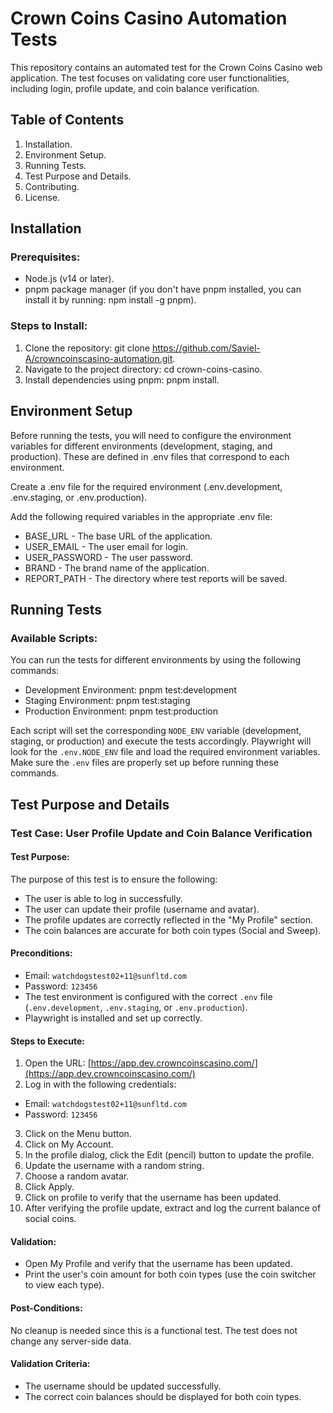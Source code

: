 # Crown Coins Casino Automation Tests

This repository contains an automated test for the Crown Coins Casino web application. The test focuses on validating core user functionalities, including login, profile update, and coin balance verification.

## Table of Contents
1. Installation.
2. Environment Setup.
3. Running Tests.
4. Test Purpose and Details.
5. Contributing.
6. License.

## Installation

### Prerequisites:
- Node.js (v14 or later).
- pnpm package manager (if you don't have pnpm installed, you can install it by running: npm install -g pnpm).

### Steps to Install:
1. Clone the repository: git clone https://github.com/Saviel-A/crowncoinscasino-automation.git.
2. Navigate to the project directory: cd crown-coins-casino.
3. Install dependencies using pnpm: pnpm install.

## Environment Setup

Before running the tests, you will need to configure the environment variables for different environments (development, staging, and production). These are defined in .env files that correspond to each environment.

Create a .env file for the required environment (.env.development, .env.staging, or .env.production).

Add the following required variables in the appropriate .env file:

- BASE_URL - The base URL of the application.
- USER_EMAIL - The user email for login.
- USER_PASSWORD - The user password.
- BRAND - The brand name of the application.
- REPORT_PATH - The directory where test reports will be saved.

## Running Tests

### Available Scripts:
You can run the tests for different environments by using the following commands:

- Development Environment: pnpm test:development
- Staging Environment: pnpm test:staging
- Production Environment: pnpm test:production

Each script will set the corresponding `NODE_ENV` variable (development, staging, or production) and execute the tests accordingly. Playwright will look for the `.env.NODE_ENV` file and load the required environment variables. Make sure the `.env` files are properly set up before running these commands.

## Test Purpose and Details

### Test Case: User Profile Update and Coin Balance Verification

#### Test Purpose:
The purpose of this test is to ensure the following:

- The user is able to log in successfully.
- The user can update their profile (username and avatar).
- The profile updates are correctly reflected in the "My Profile" section.
- The coin balances are accurate for both coin types (Social and Sweep).

#### Preconditions:
- Email: `watchdogstest02+11@sunfltd.com`
- Password: `123456`
- The test environment is configured with the correct `.env` file (`.env.development`, `.env.staging`, or `.env.production`).
- Playwright is installed and set up correctly.

#### Steps to Execute:
1. Open the URL: [https://app.dev.crowncoinscasino.com/](https://app.dev.crowncoinscasino.com/)
2. Log in with the following credentials:
 - Email: `watchdogstest02+11@sunfltd.com`
 - Password: `123456`
3. Click on the Menu button.
4. Click on My Account.
5. In the profile dialog, click the Edit (pencil) button to update the profile.
6. Update the username with a random string.
7. Choose a random avatar.
8. Click Apply.
9. Click on profile to verify that the username has been updated.
10. After verifying the profile update, extract and log the current balance of social coins.

#### Validation:
- Open My Profile and verify that the username has been updated.
- Print the user's coin amount for both coin types (use the coin switcher to view each type).

#### Post-Conditions:
No cleanup is needed since this is a functional test. The test does not change any server-side data.

#### Validation Criteria:
- The username should be updated successfully.
- The correct coin balances should be displayed for both coin types.

